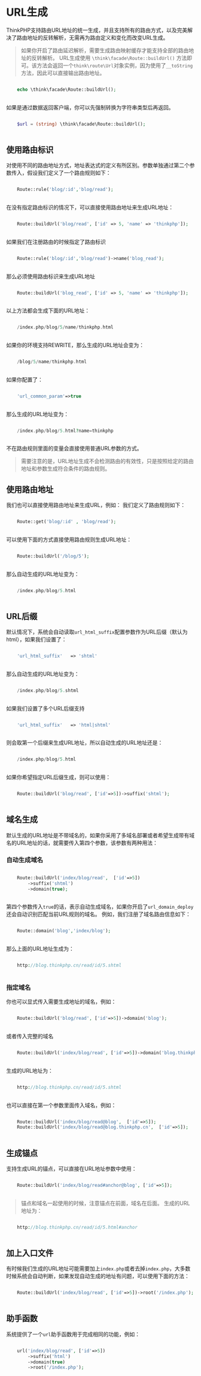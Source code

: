 # URL生成

ThinkPHP支持路由URL地址的统一生成，并且支持所有的路由方式，以及完美解决了路由地址的反转解析，无需再为路由定义和变化而改变URL生成。
> 如果你开启了路由延迟解析，需要生成路由映射缓存才能支持全部的路由地址的反转解析。
URL生成使用 `\think\facade\Route::buildUrl()` 方法即可。该方法会返回一个`think\route\Url`对象实例，因为使用了`__toString`方法，因此可以直接输出路由地址。
```php

    echo \think\facade\Route::buildUrl();
    

```
如果是通过数据返回客户端，你可以先强制转换为字符串类型后再返回。
```php

    $url = (string) \think\facade\Route::buildUrl();
    

```
## 使用路由标识
对使用不同的路由地址方式，地址表达式的定义有所区别。参数单独通过第二个参数传入，假设我们定义了一个路由规则如下：
```php

    Route::rule('blog/:id','blog/read');
    

```
在没有指定路由标识的情况下，可以直接使用路由地址来生成URL地址：
```php

    Route::buildUrl('blog/read', ['id' => 5, 'name' => 'thinkphp']);
    

```
如果我们在注册路由的时候指定了路由标识
```php

    Route::rule('blog/:id','blog/read')->name('blog_read');
    

```
那么必须使用路由标识来生成URL地址
```php

    Route::buildUrl('blog_read', ['id' => 5, 'name' => 'thinkphp']);
    

```
以上方法都会生成下面的URL地址：
```php

    /index.php/blog/5/name/thinkphp.html
    

```
如果你的环境支持REWRITE，那么生成的URL地址会变为：
```php

    /blog/5/name/thinkphp.html
    

```
如果你配置了：
```php

    'url_common_param'=>true
    

```
那么生成的URL地址变为：
```php

    /index.php/blog/5.html?name=thinkphp
    

```
不在路由规则里面的变量会直接使用普通URL参数的方式。
> 需要注意的是，URL地址生成不会检测路由的有效性，只是按照给定的路由地址和参数生成符合条件的路由规则。
## 使用路由地址
我们也可以直接使用路由地址来生成URL，例如：
我们定义了路由规则如下：
```php

    Route::get('blog/:id' , 'blog/read');
    

```
可以使用下面的方式直接使用路由规则生成URL地址：
```php

    Route::buildUrl('/blog/5');
    

```
那么自动生成的URL地址变为：
```php

    /index.php/blog/5.html
    

```
## URL后缀
默认情况下，系统会自动读取`url_html_suffix`配置参数作为URL后缀（默认为html），如果我们设置了：
```php

    'url_html_suffix'   => 'shtml'
    

```
那么自动生成的URL地址变为：
```php

    /index.php/blog/5.shtml
    

```
如果我们设置了多个URL后缀支持
```php

    'url_html_suffix'   => 'html|shtml'
    

```
则会取第一个后缀来生成URL地址，所以自动生成的URL地址还是：
```php

    /index.php/blog/5.html
    

```
如果你希望指定URL后缀生成，则可以使用：
```php

    Route::buildUrl('blog/read', ['id'=>5])->suffix('shtml');
    

```
## 域名生成
默认生成的URL地址是不带域名的，如果你采用了多域名部署或者希望生成带有域名的URL地址的话，就需要传入第四个参数，该参数有两种用法：
### 自动生成域名
```php

    Route::buildUrl('index/blog/read',  ['id'=>5])
        ->suffix('shtml')
        ->domain(true);
    

```
第四个参数传入`true`的话，表示自动生成域名，如果你开启了`url_domain_deploy`还会自动识别匹配当前URL规则的域名。
例如，我们注册了域名路由信息如下：
```php

    Route::domain('blog','index/blog');
    

```
那么上面的URL地址生成为：
```php

    http://blog.thinkphp.cn/read/id/5.shtml
    

```
### 指定域名
你也可以显式传入需要生成地址的域名，例如：
```php

    Route::buildUrl('blog/read', ['id'=>5])->domain('blog');
    

```
或者传入完整的域名
```php

    Route::buildUrl('index/blog/read', ['id'=>5])->domain('blog.thinkphp.cn');
    

```
生成的URL地址为：
```php

    http://blog.thinkphp.cn/read/id/5.shtml
    

```
也可以直接在第一个参数里面传入域名，例如：
```php

    Route::buildUrl('index/blog/read@blog',  ['id'=>5]);
    Route::buildUrl('index/blog/read@blog.thinkphp.cn',  ['id'=>5]);
    

```
## 生成锚点
支持生成URL的锚点，可以直接在URL地址参数中使用：
```php

    Route::buildUrl('index/blog/read#anchor@blog', ['id'=>5]);
    

```
> 锚点和域名一起使用的时候，注意锚点在前面，域名在后面。
生成的URL地址为：
```php

    http://blog.thinkphp.cn/read/id/5.html#anchor
    

```
## 加上入口文件
有时候我们生成的URL地址可能需要加上`index.php`或者去掉`index.php`，大多数时候系统会自动判断，如果发现自动生成的地址有问题，可以使用下面的方法：
```php

    Route::buildUrl('index/blog/read', ['id'=>5])->root('/index.php');
    

```
## 助手函数
系统提供了一个`url`助手函数用于完成相同的功能，例如：
```php

    url('index/blog/read', ['id'=>5])
        ->suffix('html')
        ->domain(true)
        ->root('/index.php');
    

```
